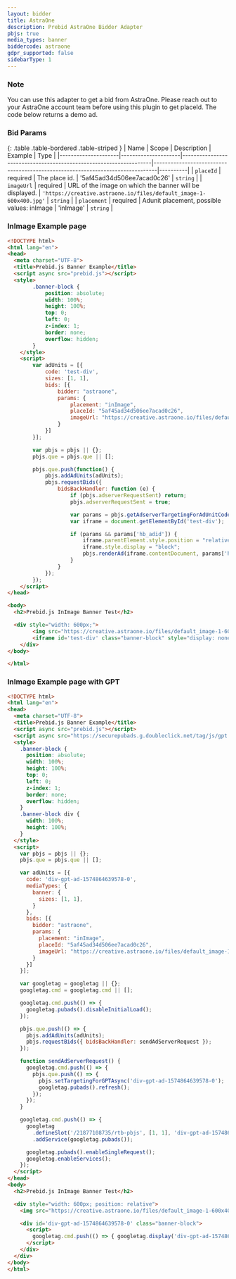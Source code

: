 ```yaml
---
layout: bidder
title: AstraOne
description: Prebid AstraOne Bidder Adapter
pbjs: true
media_types: banner
biddercode: astraone
gdpr_supported: false
sidebarType: 1
---
```


### Note

You can use this adapter to get a bid from AstraOne.
Please reach out to your AstraOne account team before using this plugin to get placeId.
The code below returns a demo ad.

### Bid Params

{: .table .table-bordered .table-striped }
| Name                | Scope               | Description                                                       | Example                                                                       | Type     |
|---------------------|---------------------|-------------------------------------------------------------------|-------------------------------------------------------------------------------|----------|
| `placeId`           | required            | The place id.                                                     | '5af45ad34d506ee7acad0c26'                                                    | `string` |
| `imageUrl`          | required            | URL of the image on which the banner will be displayed.           | `'https://creative.astraone.io/files/default_image-1-600x400.jpg'`            | `string` |
| `placement`         | required            | Adunit placement, possible values: inImage                        | 'inImage'                                                                     | `string` |

### InImage Example page

```html
<!DOCTYPE html>
<html lang="en">
<head>
  <meta charset="UTF-8">
  <title>Prebid.js Banner Example</title>
  <script async src="prebid.js"></script>
  <style>
        .banner-block {
            position: absolute;
            width: 100%;
            height: 100%;
            top: 0;
            left: 0;
            z-index: 1;
            border: none;
            overflow: hidden;
        }
    </style>
    <script>
        var adUnits = [{
            code: 'test-div',
            sizes: [1, 1],
            bids: [{
                bidder: "astraone",
                params: {
                    placement: "inImage",
                    placeId: "5af45ad34d506ee7acad0c26",
                    imageUrl: "https://creative.astraone.io/files/default_image-1-600x400.jpg"
                }
            }]
        }];

        var pbjs = pbjs || {};
        pbjs.que = pbjs.que || [];

        pbjs.que.push(function() {
            pbjs.addAdUnits(adUnits);
            pbjs.requestBids({
                bidsBackHandler: function (e) {
                    if (pbjs.adserverRequestSent) return;
                    pbjs.adserverRequestSent = true;

                    var params = pbjs.getAdserverTargetingForAdUnitCode("test-div");
                    var iframe = document.getElementById('test-div');

                    if (params && params['hb_adid']) {
                        iframe.parentElement.style.position = "relative";
                        iframe.style.display = "block";
                        pbjs.renderAd(iframe.contentDocument, params['hb_adid']);
                    }
                }
            });
        });
    </script>
</head>

<body>
  <h2>Prebid.js InImage Banner Test</h2>

  <div style="width: 600px;">
        <img src="https://creative.astraone.io/files/default_image-1-600x400.jpg" />
        <iframe id='test-div' class="banner-block" style="display: none;"></iframe>
    </div>
</body>

</html>
```

### InImage Example page with GPT

```html
<!DOCTYPE html>
<html lang="en">
<head>
  <meta charset="UTF-8">
  <title>Prebid.js Banner Example</title>
  <script async src="prebid.js"></script>
  <script async src="https://securepubads.g.doubleclick.net/tag/js/gpt.js"></script>
  <style>
    .banner-block {
      position: absolute;
      width: 100%;
      height: 100%;
      top: 0;
      left: 0;
      z-index: 1;
      border: none;
      overflow: hidden;
    }
    .banner-block div {
      width: 100%;
      height: 100%;
    }
  </style>
  <script>
    var pbjs = pbjs || {};
    pbjs.que = pbjs.que || [];

    var adUnits = [{
      code: 'div-gpt-ad-1574864639578-0',
      mediaTypes: {
        banner: {
          sizes: [1, 1],
        }
      },
      bids: [{
        bidder: "astraone",
        params: {
          placement: "inImage",
          placeId: "5af45ad34d506ee7acad0c26",
          imageUrl: "https://creative.astraone.io/files/default_image-1-600x400.jpg"
        }
      }]
    }];

    var googletag = googletag || {};
    googletag.cmd = googletag.cmd || [];

    googletag.cmd.push(() => {
      googletag.pubads().disableInitialLoad();
    });

    pbjs.que.push(() => {
      pbjs.addAdUnits(adUnits);
      pbjs.requestBids({ bidsBackHandler: sendAdServerRequest });
    });

    function sendAdServerRequest() {
      googletag.cmd.push(() => {
        pbjs.que.push(() => {
          pbjs.setTargetingForGPTAsync('div-gpt-ad-1574864639578-0');
          googletag.pubads().refresh();
        });
      });
    }

    googletag.cmd.push(() => {
      googletag
        .defineSlot('/21877108735/rtb-pbjs', [1, 1], 'div-gpt-ad-1574864639578-0')
        .addService(googletag.pubads());

      googletag.pubads().enableSingleRequest();
      googletag.enableServices();
    });
  </script>
</head>
<body>
  <h2>Prebid.js InImage Banner Test</h2>

  <div style="width: 600px; position: relative">
    <img src="https://creative.astraone.io/files/default_image-1-600x400.jpg" />

    <div id='div-gpt-ad-1574864639578-0' class="banner-block">
      <script>
        googletag.cmd.push(() => { googletag.display('div-gpt-ad-1574864639578-0'); });
      </script>
    </div>
  </div>
</body>
</html>
```
